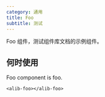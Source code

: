 ```yaml
---
category: 通用
title: Foo
subtitle: 测试
---
```


Foo 组件，测试组件库文档的示例组件。

## 何时使用

Foo component is foo.

```
<alib-foo></alib-foo>
```

